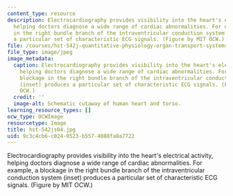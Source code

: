 ```yaml
---
content_type: resource
description: Electrocardiography provides visibility into the heart's electrical activity,
  helping doctors diagnose a wide range of cardiac abnormalities. For example, a blockage
  in the right bundle branch of the intraventricular conduction system (inset) produces
  a particular set of characteristic ECG signals. (Figure by MIT OCW.)
file: /courses/hst-542j-quantitative-physiology-organ-transport-systems-spring-2004/9c3c4cb6c0240523b5574088fa8a7722_hst-542js04.jpg
file_type: image/jpeg
image_metadata:
  caption: Electrocardiography provides visibility into the heart's electrical activity,
    helping doctors diagnose a wide range of cardiac abnormalities. For example, a
    blockage in the right bundle branch of the intraventricular conduction system
    (inset) produces a particular set of characteristic ECG signals. (Figure by MIT
    OCW.)
  credit: ''
  image-alt: Schematic cutaway of human heart and torso.
learning_resource_types: []
ocw_type: OCWImage
resourcetype: Image
title: hst-542js04.jpg
uid: 9c3c4cb6-c024-0523-b557-4088fa8a7722
---
```

Electrocardiography provides visibility into the heart's electrical activity, helping doctors diagnose a wide range of cardiac abnormalities. For example, a blockage in the right bundle branch of the intraventricular conduction system (inset) produces a particular set of characteristic ECG signals. (Figure by MIT OCW.)

